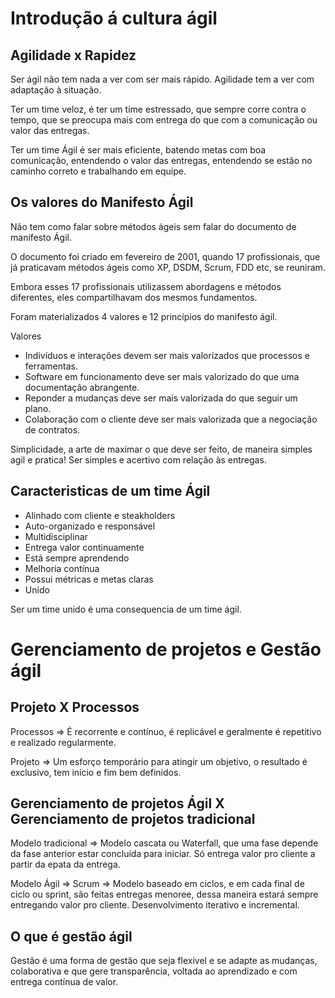 # Introdução á cultura ágil

## Agilidade x Rapidez

Ser ágil não tem nada a ver com ser mais rápido. Agilidade tem a ver com adaptação à situação.

Ter um time veloz, é ter um time estressado, que sempre corre contra o tempo, que se preocupa mais com entrega do que com a comunicação ou valor das entregas.

Ter um time Ágil é ser mais eficiente, batendo metas com boa comunicação, entendendo o valor das entregas, entendendo se estão no caminho correto e trabalhando em equipe.

## Os valores do Manifesto Ágil

Não tem como falar sobre métodos ágeis sem falar do documento de manifesto Ágil.

O documento foi criado em fevereiro de 2001, quando 17 profissionais, que já praticavam métodos ágeis como XP, DSDM, Scrum, FDD etc, se reuniram.

Embora esses 17 profissionais utilizassem abordagens e métodos diferentes, eles compartilhavam dos mesmos fundamentos.

Foram materializados 4 valores e 12 princípios do manifesto ágil.

Valores
* Indivíduos e interações devem ser mais valorizados que processos e ferramentas.
* Software em funcionamento deve ser mais valorizado do que uma documentação abrangente.
* Reponder a mudanças deve ser mais valorizada do que seguir um plano.
* Colaboração com o cliente deve ser mais valorizada que a negociação de contratos.

Simplicidade, a arte de maximar o que deve ser feito, de maneira simples agil e pratica!
Ser simples e acertivo com relação às entregas.

## Caracteristicas de um time Ágil

* Alinhado com cliente e steakholders
* Auto-organizado e responsável
* Multidisciplinar
* Entrega valor continuamente
* Está sempre aprendendo
* Melhoria contínua
* Possui métricas e metas claras
* Unido


Ser um time unido é uma consequencia de um time ágil.


# Gerenciamento de projetos e Gestão ágil


## Projeto X Processos

Processos => É recorrente e contínuo, é replicável e geralmente é repetitivo e realizado regularmente.

Projeto => Um esforço temporário para atingir um objetivo, o resultado é exclusivo, tem início e fim bem definidos.

## Gerenciamento de projetos Ágil X Gerenciamento de projetos tradicional

Modelo tradicional => Modelo cascata ou Waterfall, que uma fase depende da fase anterior estar concluída para iniciar. Só entrega valor pro cliente a partir da epata da entrega.

Modelo Ágil => Scrum => Modelo baseado em ciclos, e em cada final de ciclo ou sprint, são feitas entregas menoree, dessa maneira estará sempre entregando valor pro cliente. Desenvolvimento iterativo e incremental.

## O que é gestão ágil

Gestão é uma forma de gestão que seja flexivel e se adapte as mudanças, colaborativa e que gere transparência, voltada ao aprendizado e com entrega contínua de valor.
